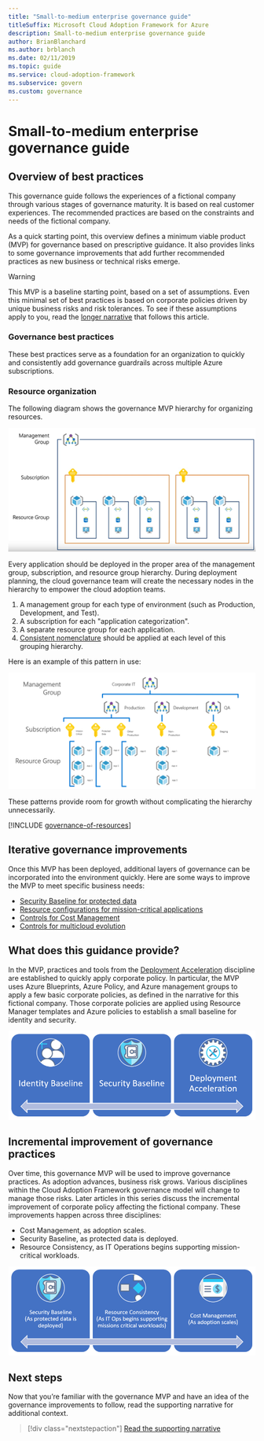 ```yaml
---
title: "Small-to-medium enterprise governance guide"
titleSuffix: Microsoft Cloud Adoption Framework for Azure
description: Small-to-medium enterprise governance guide
author: BrianBlanchard
ms.author: brblanch
ms.date: 02/11/2019
ms.topic: guide
ms.service: cloud-adoption-framework
ms.subservice: govern
ms.custom: governance
---
```


# Small-to-medium enterprise governance guide

## Overview of best practices

This governance guide follows the experiences of a fictional company through various stages of governance maturity. It is based on real customer experiences. The recommended practices are based on the constraints and needs of the fictional company.

As a quick starting point, this overview defines a minimum viable product (MVP) for governance based on prescriptive guidance. It also provides links to some governance improvements that add further recommended practices as new business or technical risks emerge.

> [!WARNING]
> This MVP is a baseline starting point, based on a set of assumptions. Even this minimal set of best practices is based on corporate policies driven by unique business risks and risk tolerances. To see if these assumptions apply to you, read the [longer narrative](./narrative.md) that follows this article.

### Governance best practices

These best practices serve as a foundation for an organization to quickly and consistently add governance guardrails across multiple Azure subscriptions.

### Resource organization

The following diagram shows the governance MVP hierarchy for organizing resources.

![Diagram of resource organization](../../../_images/governance/resource-organization.png)

Every application should be deployed in the proper area of the management group, subscription, and resource group hierarchy. During deployment planning, the cloud governance team will create the necessary nodes in the hierarchy to empower the cloud adoption teams.

1. A management group for each type of environment (such as Production, Development, and Test).
2. A subscription for each "application categorization".
3. A separate resource group for each application.
4. [Consistent nomenclature](../../../ready/considerations/name-and-tag.md) should be applied at each level of this grouping hierarchy.

Here is an example of this pattern in use:

![Resource organization example for a mid-market company](../../../_images/governance/mid-market-resource-organization.png)

These patterns provide room for growth without complicating the hierarchy unnecessarily.

[!INCLUDE [governance-of-resources](../../../../../includes/caf-governance-of-resources.md)]

## Iterative governance improvements

Once this MVP has been deployed, additional layers of governance can be incorporated into the environment quickly. Here are some ways to improve the MVP to meet specific business needs:

- [Security Baseline for protected data](./security-baseline-evolution.md)
- [Resource configurations for mission-critical applications](./resource-consistency-evolution.md)
- [Controls for Cost Management](./cost-management-evolution.md)
- [Controls for multicloud evolution](./multicloud-evolution.md)

<!-- markdownlint-disable MD026 -->

## What does this guidance provide?

In the MVP, practices and tools from the [Deployment Acceleration](../../deployment-acceleration/index.md) discipline are established to quickly apply corporate policy. In particular, the MVP uses Azure Blueprints, Azure Policy, and Azure management groups to apply a few basic corporate policies, as defined in the narrative for this fictional company. Those corporate policies are applied using Resource Manager templates and Azure policies to establish a small baseline for identity and security.

![Example of an incremental governance MVP](../../../_images/governance/governance-mvp.png)

## Incremental improvement of governance practices

Over time, this governance MVP will be used to improve governance practices. As adoption advances, business risk grows. Various disciplines within the Cloud Adoption Framework governance model will change to manage those risks. Later articles in this series discuss the incremental improvement of corporate policy affecting the fictional company. These improvements happen across three disciplines:

- Cost Management, as adoption scales.
- Security Baseline, as protected data is deployed.
- Resource Consistency, as IT Operations begins supporting mission-critical workloads.

![Example of an incremental governance MVP](../../../_images/governance/governance-evolution.png)

## Next steps

Now that you’re familiar with the governance MVP and have an idea of the governance improvements to follow, read the supporting narrative for additional context.

> [!div class="nextstepaction"]
> [Read the supporting narrative](./narrative.md)

